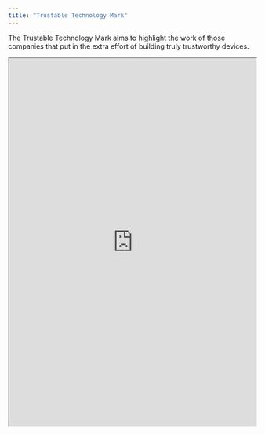 ```yaml
---
title: "Trustable Technology Mark"
---
```


The Trustable Technology Mark aims to highlight the work of those companies that put in the extra effort of building truly trustworthy devices.

<iframe height="750" width="100%" src="https://ewelton.github.io/ktest/wiki.html#Trustable%20Technology%20Mark"></iframe>
